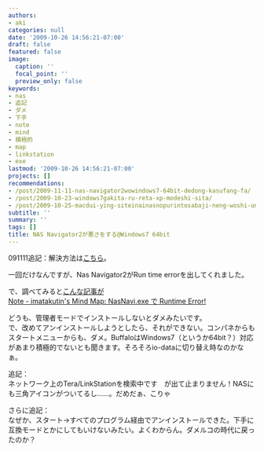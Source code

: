 ```yaml
---
authors:
- aki
categories: null
date: '2009-10-26 14:56:21-07:00'
draft: false
featured: false
image:
  caption: ''
  focal_point: ''
  preview_only: false
keywords:
- nas
- 追記
- ダメ
- 下手
- note
- mind
- 積極的
- map
- linkstation
- exe
lastmod: '2009-10-26 14:56:21-07:00'
projects: []
recommendations:
- /post/2009-11-11-nas-navigator2wowindows7-64bit-dedong-kasufang-fa/
- /post/2009-10-23-windows7gakita-ru-reta-xp-modeshi-sita/
- /post/2009-10-25-macdui-ying-siteinainasnopurintosabaji-neng-woshi-uniha/
subtitle: ''
summary: ''
tags: []
title: NAS Navigator2が悪さをする@Windows7 64bit
---
```


091111追記：解決方法は[こちら](http://wp.me/pvR30-d2)。

一回だけなんですが、Nas Navigator2がRun time errorを出してくれました。

で、調べてみると[こんな記事が  
Note - imatakutin's Mind Map: NasNavi.exe で Runtime Error!](http://imatakutin.blogspot.com/2008/05/nasnaviexe-runtime-error.html)

どうも、管理者モードでインストールしないとダメみたいです。  
で、改めてアンインストールしようとしたら、それができない。コンパネからもスタートメニューからも、ダメ。BuffaloはWindows7（というか64bit？）対応があまり積極的でないとも聞きます。そろそろio-dataに切り替え時なのかなぁ。

追記：  
ネットワーク上のTera/LinkStationを検索中です　が出て止まりません！NASにも三角アイコンがついてるし……。だめだぁ、こりゃ

さらに追記：  
なぜか、スタート→すべてのプログラム経由でアンインストールできた。下手に互換モードとかにしてもいけないみたい。よくわからん。ダメルコの時代に戻ったのか？